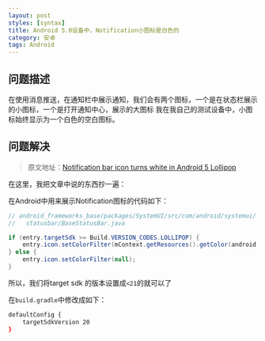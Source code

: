 ```yaml
---
layout: post
styles: [syntax]
title: Android 5.0设备中，Notification小图标是白色的
category: 安卓
tags: Android
---
```


## 问题描述

在使用消息推送，在通知栏中展示通知，我们会有两个图标，一个是在状态栏展示的小图标，一个是打开通知中心，展示的大图标
我在我自己的测试设备中，小图标始终显示为一个白色的空白图标。

## 问题解决

 > 原文地址：[Notification bar icon turns white in Android 5 Lollipop](http://stackoverflow.com/questions/28387602/notification-bar-icon-turns-white-in-android-5-lollipop?answertab=active#tab-top)


在这里，我把文章中说的东西抄一遍：

在Android中用来展示Notification图标的代码如下：

```java
// android_frameworks_base/packages/SystemUI/src/com/android/systemui/
//   statusbar/BaseStatusBar.java

if (entry.targetSdk >= Build.VERSION_CODES.LOLLIPOP) {
    entry.icon.setColorFilter(mContext.getResources().getColor(android.R.color.white));
} else {
    entry.icon.setColorFilter(null);
}
```

所以，我们将target sdk 的版本设置成`<21`的就可以了 

在`build.gradle`中修改成如下：

```bash
defaultConfig {
    targetSdkVersion 20
}
```

